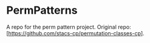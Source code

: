 # PermPatterns
A repo for the perm pattern project.
Original repo: [https://github.com/stacs-cp/permutation-classes-cp].
